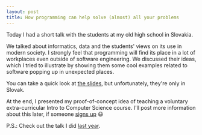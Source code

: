 ```yaml
---
layout: post
title: How programming can help solve (almost) all your problems
---
```


Today I had a short talk with the students at my old high school in Slovakia.

We talked about informatics, data and the students' views on its use in modern society.
I strongly feel that programming will find its place in a lot of workplaces even outside of
software engineering. We discussed their ideas, which I tried to illustrate by showing
them some cool examples related to software popping up in unexpected places.

You can take a quick look at [the slides]({{site.url}}/talks/2016_gymy.pdf), but unfortunately, they're only in Slovak.

At the end, I presented my proof-of-concept idea of teaching a voluntary extra-curricular Intro to Computer Science course.
I'll post more information about this later, if someone [signs up](https://goo.gl/forms/OsDEQGVMwZTZ1HZh2) :smiley:

P.S.: Check out the talk I did [last year]({{site.url/Math-popularization-talk-at-gymy}}).

